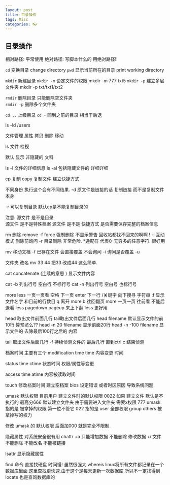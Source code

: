 ```yaml
---
layout: post
title: 目录操作
tags: Misc
categories: 👓
---
```



## 目录操作

相对路径: 平常使用
绝对路径: 写脚本什么的 用绝对路径!!

`cd`   变换目录           change directory 
`pwd`  显示当前所在的目录   print working directory 

`mkdir` 新建目录
`mkdir -m` 设定文件的权限   mkdir -m 777 txt5
`mkdir -p` 建立多层文件夹   mkdir -p txt/txt1/txt2

`rmdir`    删除目录   只能删除空文件夹  
`rmdir -p` 删除多个文件夹

`cd ..`   上级目录
`cd -`    回到之前的目录 相当于后退

ls -ld /users


文件管理 
属性 拷贝 删除 移动 


ls 文件 检视 

默认 显示 非隐藏的  文科

ls -l  文件的详细信息
ls -al 包括隐藏文件的 详细详细

cp 复制 copy
复制文件 建立快捷方式 

不同身份 执行这个会有不同结果.
-d 原文件是链接的话 复制链接 而不是复制文件本身

-r  可以复制目录  默认cp是不能复制目录的

注意: 源文件 是不是目录  
源文件 是不是特殊档案
源文件 是不是 快捷方式
是否需要保存完整的档案信息




rm 删除 remove 
-f   force 强制删除 不显示警告   回收站都找不回来的啊啊  !
-i  互动模式 删除前询问
-r 目录删除 非常危险.
*通配符  代表0-无穷多的任意字符. 很好用


mv 移动文档
-f 已存在文件 会直接覆盖 不会询问
-i 询问是否覆盖
-u 


文件夹 改名  mv 33 44   把33 改成44  这么简单.

cat   concatenate (连续的意思 )   显示文件内容 

cat -b  列出行号 空白行 不标行号
cat -n  列出行号 空白号 也标行号

more less  一页一页看
空格 下一页
enter 下一行
/关键字     向下搜寻 字符串
:f 显示文件名字 和目前的行数目
q 离开 more
b 往回翻页 
more 一页一页 往前看 不能后退看
less pagedown pageup 来上下翻   less 更好用

head 取出文件前面几行
tail取出文件后面几行
head filename   默认显示文件的前10行 算预览么??
head -n 20 filename   显示前面20行
head -n -100 filename 显示文件的 去除最后100行之后的 内容

tail 取出文件后面几行
-f 持续侦测文件的 最后几行 直到ctrl c 结束侦测



档案时间
主要有三个
modification time     time
内容变更 时间

status time  ctime
状态时间 权限/属性等变更

access time atime
 内容被读取时间

touch 修改档案时间 建立空档案
bios 设定错误  或者时区原因 导致系统问题.


umask 默认权限
目前用户 建立文件时的默认权限
0022 
如果 建立文件 默认是不执行的 最高分666 
默认建立文件夹 由于需要进入文件夹 需要x权限 777
umask 指的是 被拿掉的权限  第一位不管它
022 指的是 user 全部权限 group others 被拿掉写的权力

修改 umask 的 默认权限  后面加000 就是完全不限制.




隐藏属性  对系统安全很有用
chattr 
+a  只能增加数据 不能删除 修改数据
+i 文件 不能删除 不能改名 不能被链接 

lsattr 显示隐藏属性


find 命令 直接找硬盘 时间慢!  虽然很强大
whereis  linux将所有文件都记录在一个数据库里面.这里查找更快速.由于这个是每天更新一次数据库 所以不一定找得到
locate 也是查询数据库的















